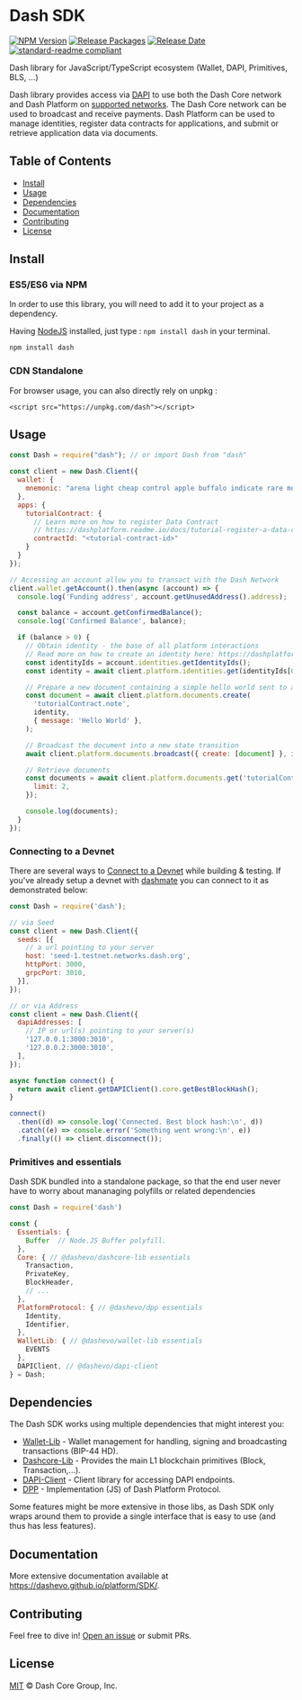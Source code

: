 # Dash SDK

[![NPM Version](https://img.shields.io/npm/v/dash)](https://www.npmjs.org/package/dash)
[![Release Packages](https://github.com/dashevo/platform/actions/workflows/release.yml/badge.svg)](https://github.com/dashevo/platform/actions/workflows/release.yml)
[![Release Date](https://img.shields.io/github/release-date/dashevo/platform)](https://github.com/dashevo/platform/releases/latest)
[![standard-readme compliant](https://img.shields.io/badge/readme%20style-standard-brightgreen)](https://github.com/RichardLitt/standard-readme)

Dash library for JavaScript/TypeScript ecosystem (Wallet, DAPI, Primitives, BLS, ...)

Dash library provides access via [DAPI](https://dashplatform.readme.io/docs/explanation-dapi) to use both the Dash Core network and Dash Platform on [supported networks](https://github.com/dashevo/platform/#supported-networks). The Dash Core network can be used to broadcast and receive payments. Dash Platform can be used to manage identities, register data contracts for applications, and submit or retrieve application data via documents.

## Table of Contents
- [Install](#install)
- [Usage](#usage)
- [Dependencies](#dependencies)
- [Documentation](#documentation)
- [Contributing](#contributing)
- [License](#license)

## Install

### ES5/ES6 via NPM

In order to use this library, you will need to add it to your project as a dependency.

Having [NodeJS](https://nodejs.org/) installed, just type : `npm install dash` in your terminal.

```sh
npm install dash
```


### CDN Standalone

For browser usage, you can also directly rely on unpkg : 

```
<script src="https://unpkg.com/dash"></script>
```

## Usage

```js
const Dash = require("dash"); // or import Dash from "dash"

const client = new Dash.Client({
  wallet: {
    mnemonic: "arena light cheap control apple buffalo indicate rare motor valid accident isolate",
  },
  apps: {
    tutorialContract: {
      // Learn more on how to register Data Contract
      // https://dashplatform.readme.io/docs/tutorial-register-a-data-contract#registering-the-data-contract
      contractId: "<tutorial-contract-id>" 
    }
  }
});

// Accessing an account allow you to transact with the Dash Network
client.wallet.getAccount().then(async (account) => {
  console.log('Funding address', account.getUnusedAddress().address);

  const balance = account.getConfirmedBalance();
  console.log('Confirmed Balance', balance);

  if (balance > 0) {
    // Obtain identity - the base of all platform interactions
    // Read more on how to create an identity here: https://dashplatform.readme.io/docs/tutorial-register-an-identity
    const identityIds = account.identities.getIdentityIds();
    const identity = await client.platform.identities.get(identityIds[0]);

    // Prepare a new document containing a simple hello world sent to a hypothetical tutorial contract
    const document = await client.platform.documents.create(
      'tutorialContract.note',
      identity,
      { message: 'Hello World' },
    );

    // Broadcast the document into a new state transition
    await client.platform.documents.broadcast({ create: [document] }, identity);

    // Retrieve documents
    const documents = await client.platform.documents.get('tutorialContract.note', {
      limit: 2,
    });

    console.log(documents);
  }
});
```
### Connecting to a Devnet
There are several ways to [Connect to a Devnet](https://dashplatform.readme.io/docs/tutorial-connecting-to-testnet#connect-to-a-devnet) while building & testing. If you've already setup a devnet with [dashmate](/packages/dashmate) you can connect to it as demonstrated below:
```js
const Dash = require('dash');

// via Seed
const client = new Dash.Client({
  seeds: [{
    // a url pointing to your server
    host: 'seed-1.testnet.networks.dash.org',
    httpPort: 3000,
    grpcPort: 3010,
  }],
}); 

// or via Address
const client = new Dash.Client({
  dapiAddresses: [
    // IP or url(s) pointing to your server(s)
    '127.0.0.1:3000:3010',
    '127.0.0.2:3000:3010',
  ],
});

async function connect() {
  return await client.getDAPIClient().core.getBestBlockHash();
}

connect()
  .then((d) => console.log('Connected. Best block hash:\n', d))
  .catch((e) => console.error('Something went wrong:\n', e))
  .finally(() => client.disconnect());
```

### Primitives and essentials
Dash SDK bundled into a standalone package, 
so that the end user never have to worry about mananaging polyfills or related dependencies 

```javascript
const Dash = require('dash')

const {
  Essentials: {
    Buffer  // Node.JS Buffer polyfill.
  },
  Core: { // @dashevo/dashcore-lib essentials
    Transaction, 
    PrivateKey,
    BlockHeader,
    // ...
  },
  PlatformProtocol: { // @dashevo/dpp essentials
    Identity,
    Identifier,
  },
  WalletLib: { // @dashevo/wallet-lib essentials
    EVENTS
  },
  DAPIClient, // @dashevo/dapi-client
} = Dash;
``` 

## Dependencies 

The Dash SDK works using multiple dependencies that might interest you:
- [Wallet-Lib](https://github.com/dashevo/platform/tree/master/packages/wallet-lib) - Wallet management for handling, signing and broadcasting transactions (BIP-44 HD).
- [Dashcore-Lib](https://github.com/dashevo/dashcore-lib) - Provides the main L1 blockchain primitives (Block, Transaction,...).
- [DAPI-Client](https://github.com/dashevo/platform/tree/master/packages/js-dapi-client) - Client library for accessing DAPI endpoints.
- [DPP](https://github.com/dashevo/platform/tree/master/packages/js-dpp) - Implementation (JS) of Dash Platform Protocol.

Some features might be more extensive in those libs, as Dash SDK only wraps around them to provide a single interface that is easy to use (and thus has less features).

## Documentation

More extensive documentation available at https://dashevo.github.io/platform/SDK/.

## Contributing

Feel free to dive in! [Open an issue](https://github.com/dashevo/platform/issues/new/choose) or submit PRs.

## License

[MIT](/LICENSE) © Dash Core Group, Inc.
